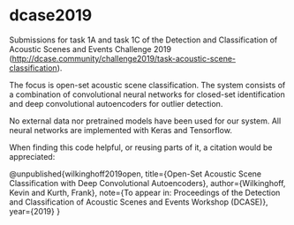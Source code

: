 # dcase2019
Submissions for task 1A and task 1C of the Detection and Classification of Acoustic Scenes and Events Challenge 2019 (http://dcase.community/challenge2019/task-acoustic-scene-classification).

The focus is open-set acoustic scene classification.
The system consists of a combination of convolutional neural networks for closed-set identification and deep convolutional autoencoders for outlier detection.

No external data nor pretrained models have been used for our system. All neural networks are implemented with Keras and Tensorflow.

When finding this code helpful, or reusing parts of it, a citation would be appreciated:

@unpublished{wilkinghoff2019open,
  title={Open-Set Acoustic Scene Classification with Deep Convolutional Autoencoders},
  author={Wilkinghoff, Kevin and Kurth, Frank},
  note={To appear in: Proceedings of the Detection and Classification of Acoustic Scenes and Events Workshop (DCASE)},
  year={2019}
}


